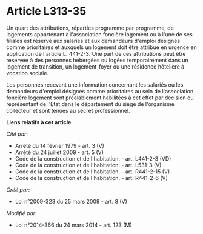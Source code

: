# Article L313-35

Un quart des attributions, réparties programme par programme, de logements appartenant à l'association foncière logement ou à
l'une de ses filiales est réservé aux salariés et aux demandeurs d'emploi désignés comme prioritaires et auxquels un logement
doit être attribué en urgence en application de l'article L. 441-2-3. Une part de ces attributions peut être réservée à des
personnes hébergées ou logées temporairement dans un logement de transition, un logement-foyer ou une résidence hôtelière à
vocation sociale. 

Les personnes recevant une information concernant les salariés ou les demandeurs d'emploi désignés comme prioritaires au sein
de l'association foncière logement sont préalablement habilitées à cet effet par décision du représentant de l'Etat dans le
département du siège de l'organisme collecteur et sont tenues au secret professionnel.

**Liens relatifs à cet article**

_Cité par_:

  - Arrêté du 14 février 1979 - art. 3 (V)
  - Arrêté du 24 juillet 2009 - art. 5 (V)
  - Code de la construction et de l'habitation. - art. L441-2-3 (VD)
  - Code de la construction et de l'habitation. - art. L531-3 (V)
  - Code de la construction et de l'habitation. - art. R441-2-15 (V)
  - Code de la construction et de l'habitation. - art. R441-2-6 (V)

_Créé par_:

  - Loi n°2009-323 du 25 mars 2009 - art. 8 (V)

_Modifié par_:

  - Loi n°2014-366 du 24 mars 2014 - art. 123 (M)
